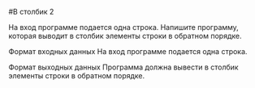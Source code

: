 #В столбик 2

На вход программе подается одна строка. Напишите программу, которая выводит в столбик элементы строки в обратном порядке.

Формат входных данных
На вход программе подается одна строка.

Формат выходных данных
Программа должна вывести в столбик элементы строки в обратном порядке. 